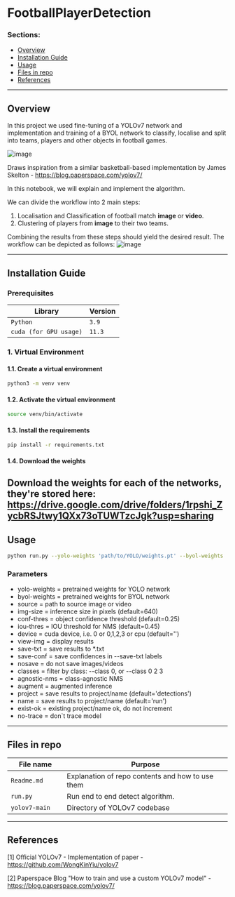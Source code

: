 # FootballPlayerDetection

### Sections:
* [Overview](#overview)
* [Installation Guide](#installation-guide)
* [Usage](#usage)
* [Files in repo](#files-in-repo)
* [References](#references)
------------------------
## Overview
In this project we used fine-tuning of a YOLOv7 network and implementation and training of a BYOL network to classify, localise and split into teams, players and other objects in football games.

![image](https://user-images.githubusercontent.com/82023333/214358132-5ebc7b7d-0fbf-4df0-8e43-23e68fc774b9.png)

Draws inspiration from a similar basketball-based implementation by James Skelton - https://blog.paperspace.com/yolov7/

In this notebook, we will explain and implement the algorithm.


We can divide the workflow into 2 main steps:
1. Localisation and Classification of football match **image** or **video**.
2. Clustering of players from **image** to their two teams.

Combining the results from these steps should yield the desired result. The workflow can be depicted as follows:
![image](https://user-images.githubusercontent.com/82023333/214572202-50d54131-742e-4efa-b7d7-7fb001589364.png)

------------------------
## Installation Guide
### Prerequisites
| Library                | Version |
|------------------------|---------|
| `Python`               | `3.9`   |
| `cuda (for GPU usage)` | `11.3 ` |

### 1. Virtual Environment
#### 1.1. Create a virtual environment
```bash
python3 -m venv venv
```
#### 1.2. Activate the virtual environment
```bash
source venv/bin/activate
```
#### 1.3. Install the requirements
```bash
pip install -r requirements.txt
```
#### 1.4. Download the weights
Download the weights for each of the networks, they're stored here:
https://drive.google.com/drive/folders/1rpshi_ZycbRSJtwy1QXx73oTUWTzcJgk?usp=sharing
------------------------
## Usage
```bash
python run.py --yolo-weights 'path/to/YOLO/weights.pt' --byol-weights 'path/to/BYOL/weights.pt' --source 'path/to/source/image_or_video'
```

### Parameters
* yolo-weights = pretrained weights for YOLO network
* byol-weights = pretrained weights for BYOL network
* source = path to source image or video
* img-size = inference size in pixels (default=640)
* conf-thres = object confidence threshold (default=0.25)
* iou-thres = IOU threshold for NMS (default=0.45)
* device = cuda device, i.e. 0 or 0,1,2,3 or cpu (default='')
* view-img = display results
* save-txt = save results to *.txt
* save-conf = save confidences in --save-txt labels
* nosave = do not save images/videos
* classes = filter by class: --class 0, or --class 0 2 3
* agnostic-nms = class-agnostic NMS
* augment = augmented inference
* project = save results to project/name (default='detections')
* name = save results to project/name (default='run')
* exist-ok = existing project/name ok, do not increment
* no-trace = don`t trace model

------------------------
## Files in repo

| File name                 | Purpose                                                                            |
|---------------------------|------------------------------------------------------------------------------------|
| `Readme.md`               | Explanation of repo contents and how to use them                                   |
| `run.py`                  | Run end to end detect algorithm.                                                   |
| `yolov7-main   `          | Directory of YOLOv7 codebase                                                       |


------------------------
## References
[1] Official YOLOv7 - Implementation of paper - https://github.com/WongKinYiu/yolov7

[2] Paperspace Blog "How to train and use a custom YOLOv7 model" - https://blog.paperspace.com/yolov7/
